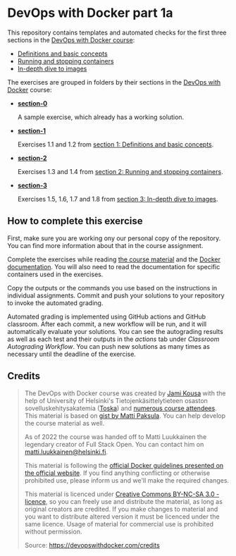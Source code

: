 # DevOps with Docker part 1a

This repository contains templates and automated checks for the first three sections in the [DevOps with Docker course](https://devopswithdocker.com/):

* [Definitions and basic concepts](https://devopswithdocker.com/part-1/section-1)
* [Running and stopping containers](https://devopswithdocker.com/part-1/section-2)
* [In-depth dive to images](https://devopswithdocker.com/part-1/section-3)

The exercises are grouped in folders by their sections in the [DevOps with Docker](https://devopswithdocker.com) course:

* [**section-0**](./section-0/)

    A sample exercise, which already has a working solution.

* [**section-1**](./section-1/)

    Exercises 1.1 and 1.2 from [section 1: Definitions and basic concepts](https://devopswithdocker.com/part-1/section-1).

* [**section-2**](./section-2/)

    Exercises 1.3 and 1.4 from [section 2: Running and stopping containers](https://devopswithdocker.com/part-1/section-2).

* [**section-3**](./section-3/)

    Exercises 1.5, 1.6, 1.7 and 1.8 from [section 3: In-depth dive to images](https://devopswithdocker.com/part-1/section-3).


## How to complete this exercise

First, make sure you are working ony our personal copy of the repository. You can find more information about that in the course assignment.

Complete the exercises while reading [the course material](https://devopswithdocker.com/) and the [Docker documentation](https://docs.docker.com/). You will also need to read the documentation for specific containers used in the exercises.

Copy the outputs or the commands you use based on the instructions in individual assignments. Commit and push your solutions to your repository to invoke the automated grading.

Automated grading is implemented using GitHub actions and GitHub classroom. After each commit, a new workflow will be run, and it will automatically evaluate your solutions. You can see the autograding results as well as each test and their outputs in the *actions* tab under *Classroom Autograding Workflow*. You can push new solutions as many times as necessary until the deadline of the exercise.


## Credits

> The DevOps with Docker course was created by [Jami Kousa](https://github.com/jakousa) with the help of University of Helsinki's Tietojenkäsittelytieteen osaston sovelluskehitysakatemia ([Toska](https://toska.dev)) and [numerous course attendees](https://github.com/docker-hy/docker-hy.github.io/graphs/contributors). This material is based on [gist by Matti Paksula](https://gist.github.com/matti/0b44eb865d70d98ffe0351fd8e6fa35d). You can help develop the course material as well.
>
> As of 2022 the course was handed off to Matti Luukkainen the legendary creator of Full Stack Open. You can contact him on matti.luukkainen@helsinki.fi.
>
> This material is following the [official Docker guidelines presented on the official website](https://www.docker.com/legal/trademark-guideline). If you find anything conflicting or otherwise prohibited use, please inform us and we'll make the required changes.
>
> This material is licenced under [Creative Commons BY-NC-SA 3.0 -licence](http://creativecommons.org/licenses/by-nc-sa/3.0/), so you can freely use and distribute the material, as long as original creators are credited. If you make changes to material and you want to distribute altered version it must be licenced under the same licence. Usage of material for commercial use is prohibited without permission.
>
> Source: https://devopswithdocker.com/credits
